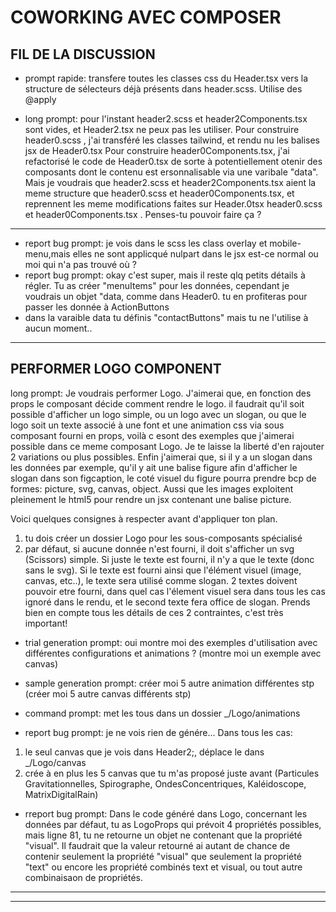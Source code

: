 # COWORKING AVEC COMPOSER
## FIL DE LA DISCUSSION
- prompt rapide: 
transfere toutes les classes css du Header.tsx vers la structure de sélecteurs déjà présents dans header.scss. Utilise des @apply

- long prompt: 
pour l'instant header2.scss et header2Components.tsx sont vides, et Header2.tsx ne peux pas les utiliser. 
Pour construire header0.scss , j'ai transféré les classes tailwind, et rendu nu les balises jsx de Header0.tsx
Pour construire header0Components.tsx, j'ai refactorisé le code de Header0.tsx de sorte à potentiellement otenir des composants dont le contenu est ersonnalisable via une varibale "data".
Mais je voudrais que header2.scss et header2Components.tsx  aient la meme structure que header0.scss et header0Components.tsx, et reprennent les meme modifications faites sur Header.0tsx header0.scss et header0Components.tsx .
Penses-tu pouvoir faire ça ?
---
- report bug prompt: 
je vois dans le scss les class overlay et mobile-menu,mais elles ne sont applicqué nulpart dans le jsx est-ce normal ou moi qui n'a pas trouvé où ?
- report bug prompt: okay c'est super, mais il reste qlq petits détails à régler.
Tu as créer "menuItems" pour les données, cependant je voudrais un objet "data, comme dans Header0. tu en profiteras pour passer les donnée à ActionButtons
- dans la varaible data tu  définis "contactButtons" mais tu ne l'utilise à aucun moment..



---
PERFORMER LOGO COMPONENT
---
long prompt:
Je voudrais performer Logo.
J'aimerai que, en fonction des props le composant décide comment rendre le logo.
il faudrait qu'il soit possible d'afficher un logo simple, ou un logo avec un slogan, ou que le logo soit un texte associé à une font et une animation css via sous composant fourni en props, voilà c esont des exemples que j'aimerai possible dans ce meme composant Logo. Je te laisse la liberté d'en rajouter 2 variations ou plus possibles.
Enfin j'aimerai que, si il y a un slogan dans les données par exemple, qu'il y ait une balise figure afin d'afficher le slogan dans son figcaption, le coté visuel du figure pourra prendre bcp de formes: picture, svg, canvas, object. Aussi que les images exploitent pleinement le html5 pour rendre un jsx contenant une balise picture.

Voici quelques consignes à respecter avant d'appliquer ton plan.
1. tu dois créer un dossier Logo pour les sous-composants spécialisé
2. par défaut, si aucune donnée n'est fourni, il doit s'afficher un svg (Scissors) simple. Si juste le texte est fourni, il n'y a que le texte (donc sans le svg). Si le texte est fourni ainsi que l'élément visuel (image, canvas, etc..), le texte sera utilisé comme slogan. 2 textes doivent pouvoir etre fourni, dans quel cas l'élement visuel sera dans tous les cas ignoré dans le rendu, et le second texte fera office de slogan. Prends bien en compte tous les détails de ces 2 contraintes, c'est très important!
- trial generation prompt:
oui montre moi des exemples d'utilisation avec différentes configurations et animations ?
(montre moi un exemple avec canvas)
- sample generation prompt: 
créer moi 5 autre animation différentes stp
(créer moi 5 autre canvas différents stp)

- command prompt: 
met les tous dans un dossier _/Logo/animations
- report bug prompt: 
je ne vois rien de génére...
Dans tous les cas:
1. le seul canvas que je vois dans Header2;, déplace le dans _/Logo/canvas
2. crée à en plus les 5 canvas que tu m'as proposé juste avant (Particules Gravitationnelles, Spirographe, OndesConcentriques, Kaléidoscope, MatrixDigitalRain)

- rreport bug prompt: 
Dans le code généré dans Logo, concernant les données par défaut, tu as LogoProps qui prévoit 4 propriétés possibles, mais ligne 81, tu ne retourne un objet ne contenant que la propriété "visual".
Il faudrait que la valeur retourné ai autant de chance de contenir seulement la propriété "visual" que seulement la propriété "text" ou encore les propriété combinés text et visual, ou tout autre combinaisaon de propriétés.



---

---
